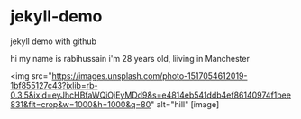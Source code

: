 # jekyll-demo
jekyll demo with github

hi my name is rabihussain i'm 28 years old, liiving in Manchester

<img src="https://images.unsplash.com/photo-1517054612019-1bf855127c43?ixlib=rb-0.3.5&ixid=eyJhcHBfaWQiOjEyMDd9&s=e4814eb541ddb4ef86140974f1bee831&fit=crop&w=1000&h=1000&q=80" alt="hill"
[image]
